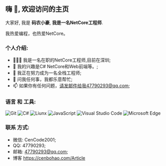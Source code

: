 


<a href="https://github.com/CBH20010703"></a>
## 嗨 👋, 欢迎访问的主页

大家好, 我是 **码农小豪**,  **我是一名NetCore工程师**.

我热爱编程，也热爱NetCore。

### 个人介绍:

- 👨🏽‍💻 我是一名在职的NetCore工程师,目前在深圳; 
- 🤔 我的兴趣是C# NetCore和Web前端等。;
- 💼 我正在努力成为一名全栈工程师;
- 💬 问我任何事，我都乐意帮忙;
- 📫 如果你有任何问题，请发邮件给我47790293@qq.com;

### 语言 和 工具:

![Git](https://img.shields.io/badge/Git-F05032?style=flat-square&logo=Git&logoColor=white)
![C#](https://img.shields.io/badge/c%23-NetCore-brightgreen)
![Liunx](https://img.shields.io/badge/Linux-Centos-lightgrey)
![JavaScript](https://img.shields.io/badge/JavaScript-F7DF1E?style=flat-square&logo=JavaScript&logoColor=white)
![Visual Studio Code](https://img.shields.io/badge/Visual_Studio_Code-007ACC?style=flat-square&logo=Visual-Studio-Code&logoColor=white)
![Microsoft Edge](https://img.shields.io/badge/Microsoft_Edge-0078D7?style=flat-square&logo=Microsoft-Edge&logoColor=white)

### 联系 方式:
- 微信: CenCode2001; 
- QQ: 47790293;
- 邮箱: 47790293@qq.com;
- 博客 https://cenbohao.com/Article
